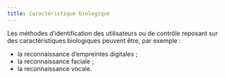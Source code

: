 ```yaml
---
title: Caractéristique biologique
---
```


Les méthodes d’identification des utilisateurs ou de contrôle reposant sur des caractéristiques biologiques peuvent être, par exemple :

- la reconnaissance d’empreintes digitales ;
- la reconnaissance faciale ;
- la reconnaissance vocale.
